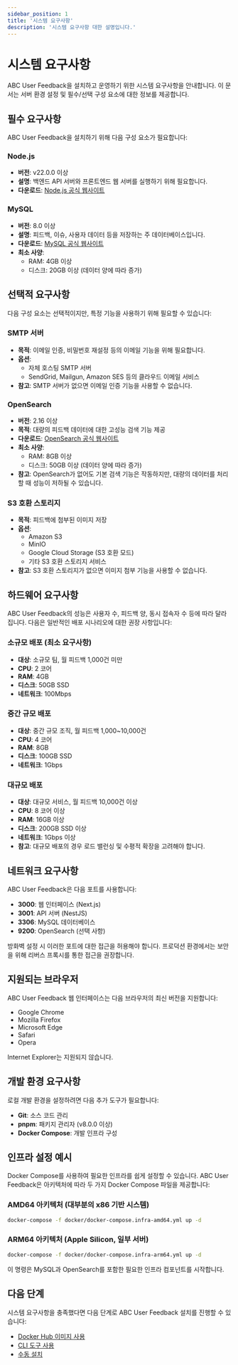 ```yaml
---
sidebar_position: 1
title: '시스템 요구사항'
description: '시스템 요구사항 대한 설명입니다.'
---
```


# 시스템 요구사항

ABC User Feedback을 설치하고 운영하기 위한 시스템 요구사항을 안내합니다. 이 문서는 서버 환경 설정 및 필수/선택 구성 요소에 대한 정보를 제공합니다.

## 필수 요구사항

ABC User Feedback을 설치하기 위해 다음 구성 요소가 필요합니다:

### Node.js

- **버전**: v22.0.0 이상
- **설명**: 백엔드 API 서버와 프론트엔드 웹 서버를 실행하기 위해 필요합니다.
- **다운로드**: [Node.js 공식 웹사이트](https://nodejs.org/en/download/)

### MySQL

- **버전**: 8.0 이상
- **설명**: 피드백, 이슈, 사용자 데이터 등을 저장하는 주 데이터베이스입니다.
- **다운로드**: [MySQL 공식 웹사이트](https://www.mysql.com/downloads/)
- **최소 사양**:
  - RAM: 4GB 이상
  - 디스크: 20GB 이상 (데이터 양에 따라 증가)

## 선택적 요구사항

다음 구성 요소는 선택적이지만, 특정 기능을 사용하기 위해 필요할 수 있습니다:

### SMTP 서버

- **목적**: 이메일 인증, 비밀번호 재설정 등의 이메일 기능을 위해 필요합니다.
- **옵션**:
  - 자체 호스팅 SMTP 서버
  - SendGrid, Mailgun, Amazon SES 등의 클라우드 이메일 서비스
- **참고**: SMTP 서버가 없으면 이메일 인증 기능을 사용할 수 없습니다.

### OpenSearch

- **버전**: 2.16 이상
- **목적**: 대량의 피드백 데이터에 대한 고성능 검색 기능 제공
- **다운로드**: [OpenSearch 공식 웹사이트](https://opensearch.org/)
- **최소 사양**:
  - RAM: 8GB 이상
  - 디스크: 50GB 이상 (데이터 양에 따라 증가)
- **참고**: OpenSearch가 없어도 기본 검색 기능은 작동하지만, 대량의 데이터를 처리할 때 성능이 저하될 수 있습니다.

### S3 호환 스토리지

- **목적**: 피드백에 첨부된 이미지 저장
- **옵션**:
  - Amazon S3
  - MinIO
  - Google Cloud Storage (S3 호환 모드)
  - 기타 S3 호환 스토리지 서비스
- **참고**: S3 호환 스토리지가 없으면 이미지 첨부 기능을 사용할 수 없습니다.

## 하드웨어 요구사항

ABC User Feedback의 성능은 사용자 수, 피드백 양, 동시 접속자 수 등에 따라 달라집니다. 다음은 일반적인 배포 시나리오에 대한 권장 사항입니다:

### 소규모 배포 (최소 요구사항)

- **대상**: 소규모 팀, 월 피드백 1,000건 미만
- **CPU**: 2 코어
- **RAM**: 4GB
- **디스크**: 50GB SSD
- **네트워크**: 100Mbps

### 중간 규모 배포

- **대상**: 중간 규모 조직, 월 피드백 1,000~10,000건
- **CPU**: 4 코어
- **RAM**: 8GB
- **디스크**: 100GB SSD
- **네트워크**: 1Gbps

### 대규모 배포

- **대상**: 대규모 서비스, 월 피드백 10,000건 이상
- **CPU**: 8 코어 이상
- **RAM**: 16GB 이상
- **디스크**: 200GB SSD 이상
- **네트워크**: 1Gbps 이상
- **참고**: 대규모 배포의 경우 로드 밸런싱 및 수평적 확장을 고려해야 합니다.

## 네트워크 요구사항

ABC User Feedback은 다음 포트를 사용합니다:

- **3000**: 웹 인터페이스 (Next.js)
- **3001**: API 서버 (NestJS)
- **3306**: MySQL 데이터베이스
- **9200**: OpenSearch (선택 사항)

방화벽 설정 시 이러한 포트에 대한 접근을 허용해야 합니다. 프로덕션 환경에서는 보안을 위해 리버스 프록시를 통한 접근을 권장합니다.

## 지원되는 브라우저

ABC User Feedback 웹 인터페이스는 다음 브라우저의 최신 버전을 지원합니다:

- Google Chrome
- Mozilla Firefox
- Microsoft Edge
- Safari
- Opera

Internet Explorer는 지원되지 않습니다.

## 개발 환경 요구사항

로컬 개발 환경을 설정하려면 다음 추가 도구가 필요합니다:

- **Git**: 소스 코드 관리
- **pnpm**: 패키지 관리자 (v8.0.0 이상)
- **Docker Compose**: 개발 인프라 구성

## 인프라 설정 예시

Docker Compose를 사용하여 필요한 인프라를 쉽게 설정할 수 있습니다. ABC User Feedback은 아키텍처에 따라 두 가지 Docker Compose 파일을 제공합니다:

### AMD64 아키텍처 (대부분의 x86 기반 시스템)

```bash
docker-compose -f docker/docker-compose.infra-amd64.yml up -d
```

### ARM64 아키텍처 (Apple Silicon, 일부 서버)

```bash
docker-compose -f docker/docker-compose.infra-arm64.yml up -d
```

이 명령은 MySQL과 OpenSearch를 포함한 필요한 인프라 컴포넌트를 시작합니다.

## 다음 단계

시스템 요구사항을 충족했다면 다음 단계로 ABC User Feedback 설치를 진행할 수 있습니다:

- [Docker Hub 이미지 사용](./02-installation/01-docker-hub-images.md)
- [CLI 도구 사용](./02-installation/02-cli-tool.md)
- [수동 설치](./02-installation/03-manual-setup.md)
